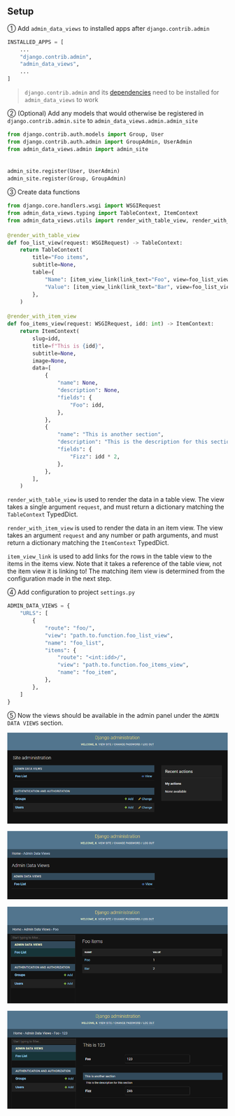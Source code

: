 ## Setup

① Add `admin_data_views` to installed apps after `django.contrib.admin`

```python
INSTALLED_APPS = [
    ...
    "django.contrib.admin",
    "admin_data_views",
    ...
]
```

> `django.contrib.admin` and its [dependencies][admin-deps] need to be installed for `admin_data_views` to work


② (Optional) Add any models that would otherwise be registered
in `django.contrib.admin.site` to `admin_data_views.admin.admin_site`

```python
from django.contrib.auth.models import Group, User
from django.contrib.auth.admin import GroupAdmin, UserAdmin
from admin_data_views.admin import admin_site


admin_site.register(User, UserAdmin)
admin_site.register(Group, GroupAdmin)
```


③ Create data functions

```python
from django.core.handlers.wsgi import WSGIRequest
from admin_data_views.typing import TableContext, ItemContext
from admin_data_views.utils import render_with_table_view, render_with_item_view, item_view_link

@render_with_table_view
def foo_list_view(request: WSGIRequest) -> TableContext:
    return TableContext(
        title="Foo items",
        subtitle=None,
        table={
            "Name": [item_view_link(link_text="Foo", view=foo_list_view, args=(123,)), "1"],
            "Value": [item_view_link(link_text="Bar", view=foo_list_view, args=(124,)), "2"],
        },
    )

@render_with_item_view
def foo_items_view(request: WSGIRequest, idd: int) -> ItemContext:
    return ItemContext(
        slug=idd,
        title=f"This is {idd}",
        subtitle=None,
        image=None,
        data=[
            {
                "name": None,
                "description": None,
                "fields": {
                    "Foo": idd,
                },
            },
            {
                "name": "This is another section",
                "description": "This is the description for this section",
                "fields": {
                    "Fizz": idd * 2,
                },
            },
        ],
    )
```

`render_with_table_view` is used to render the data in a table view. The view takes a single argument `request`,
and must return a dictionary matching the `TableContext` TypedDict.

`render_with_item_view` is used to render the data in an item view. The view takes an argument `request` and any
number or path arguments, and must return a dictionary matching the `ItemContext` TypedDict.

`item_view_link` is used to add links for the rows in the table view to the items in the items view.
Note that it takes a reference of the table view, not the item view it is linking to!
The matching item view is determined from the configuration made in the next step.


④ Add configuration to project `settings.py`

```python
ADMIN_DATA_VIEWS = {
    "URLS": [
        {
            "route": "foo/",
            "view": "path.to.function.foo_list_view",
            "name": "foo_list",
            "items": {
                "route": "<int:idd>/",
                "view": "path.to.function.foo_items_view",
                "name": "foo_item",
            },
        },
    ]
}
```


⑤ Now the views should be available in the admin panel under the `ADMIN DATA VIEWS` section.


![Front page](img/frontpage.png)

![Data views](img/dataviews.png)

![Table views](img/tableview.png)

![Item view](img/itemview.png)


[admin-deps]: https://docs.djangoproject.com/en/dev/ref/contrib/admin/#overview
